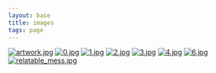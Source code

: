 ```yaml
---
layout: base
title: images
tags: page
---
```


[![artwork.jpg](assets/images/artwork.jpg)](assets/images/artwork.jpg)
[![0.jpg](assets/images/placeholder.svg)](assets/images/placeholder.svg)
[![1.jpg](assets/images/1.jpg)](assets/images/1.jpg)
[![2.jpg](assets/images/2.jpg)](assets/images/2.jpg)
[![3.jpg](assets/images/3.jpg)](assets/images/3.jpg)
[![4.jpg](assets/images/4.jpg)](assets/images/4.jpg)
[![6.jpg](assets/images/6.jpg)](assets/images/6.jpg)
[![relatable_mess.jpg](assets/images/relatable_mess.jpg)](assets/images/relatable_mess.jpg)